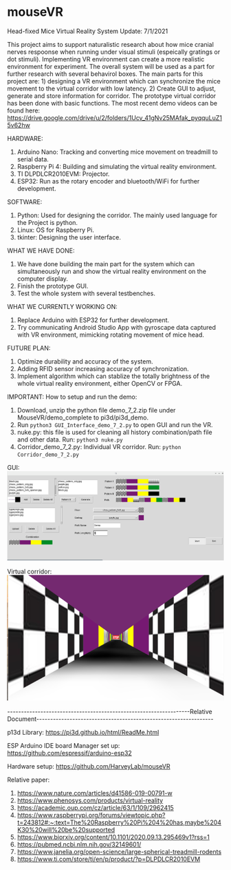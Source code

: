 # mouseVR
Head-fixed Mice Virtual Reality System   Update: 7/1/2021

This project aims to support naturalistic research about how mice cranial nerves respoonse when running under visual stimuli (espeically gratings or dot stimuli). Implementing VR environment can create a more realistic environment for experiment. The overall system will be used as a part for further research with several behavirol boxes. The main parts for this project are: 1) designing a VR environment which can synchronize the mice movement to the virtual corridor with low latency. 2) Create GUI to adjust, generate and store information for corridor. The prototype virtual corridor has been done with basic functions. The most recent demo videos can be found here: https://drive.google.com/drive/u/2/folders/1Ucv_41gNv25MAfak_pyqquLuZ15v62hw 

HARDWARE: 
1) Arduino Nano: Tracking and converting mice movement on treadmill to serial data. 
2) Raspberry Pi 4: Building and simulating the virtual reality environment. 
3) TI DLPDLCR2010EVM: Projector.
4) ESP32: Run as the rotary encoder and bluetooth/WiFi for further development.



SOFTWARE: 
1) Python: Used for designing the corridor. The mainly used language for the Project is python. 
2) Linux: OS for Raspberry Pi.
3) tkinter: Designing the user interface.


WHAT WE HAVE DONE: 
1) We have done building the main part for the system which can simultaneously run and show the virtual reality environment on the computer display.
2) Finish the prototype GUI.
3) Test the whole system with several testbenches.



WHAT WE CURRENTLY WORKING ON: 
1) Replace Arduino with ESP32 for further development.
2) Try communicating Android Studio App with gyroscape data captured with VR environment, mimicking rotating movement of mice head.


                
                
FUTURE PLAN: 
1) Optimize durability and accuracy of the system.
2) Adding RFID sensor increasing accuracy of synchronization.
3) Implement algorithm which can stablize the totally brightness of the whole virtual reality environment, either OpenCV or FPGA.




IMPORTANT: 
How to setup and run the demo: 
1) Download, unzip the python file demo_7_2.zip file under MouseVR/demo_complete to pi3d/pi3d_demo. 
2) Run ```python3 GUI_Interface_demo_7_2.py```  to open GUI and run the VR.
3) nuke.py: this file is used for cleaning all history combination/path file and other data. Run: ```python3 nuke.py```
4) Corridor_demo_7_2.py: Individual VR corridor. Run: ```python Corridor_demo_7_2.py```

GUI: 
![GUI](/media/GUI/GUI.jpg)

Virtual corridor: 
![corridor](/media/VR/VR.jpg)



------------------------------------------------------------------Relative Document---------------------------------------------------------------- 

p13d Library: 
https://pi3d.github.io/html/ReadMe.html

ESP Arduino IDE board Manager set up:
https://github.com/espressif/arduino-esp32

Hardware setup:
https://github.com/HarveyLab/mouseVR

Relative paper: 
1. https://www.nature.com/articles/d41586-019-00791-w
2. https://www.phenosys.com/products/virtual-reality
3. https://academic.oup.com/cz/article/63/1/109/2962415
4. https://www.raspberrypi.org/forums/viewtopic.php?t=243812#:~:text=The%20Raspberry%20Pi%204%20has,maybe%204K30%20will%20be%20supported
5. https://www.biorxiv.org/content/10.1101/2020.09.13.295469v1?rss=1
6. https://pubmed.ncbi.nlm.nih.gov/32149601/
7. https://www.janelia.org/open-science/large-spherical-treadmill-rodents
8. https://www.ti.com/store/ti/en/p/product/?p=DLPDLCR2010EVM

